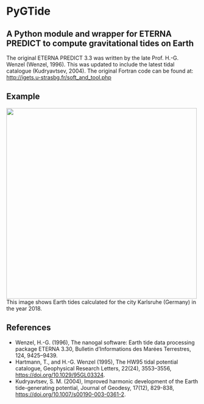 # PyGTide
## A Python module and wrapper for ETERNA PREDICT to compute gravitational tides on Earth

The original ETERNA PREDICT 3.3 was written by the late Prof. H.-G. Wenzel (Wenzel, 1996). This was updated to include the latest tidal catalogue (Kudryavtsev, 2004). The original Fortran code can be found at: http://igets.u-strasbg.fr/soft_and_tool.php

## Example
<img src="https://raw.githubusercontent.com/hydrogeoscience/pygtide/master/earth_tide_example.png" width="500">
This image shows Earth tides calculated for the city Karlsruhe (Germany) in the year 2018.

## References

* Wenzel, H.-G. (1996), The nanogal software: Earth tide data processing package ETERNA 3.30, Bulletin d’Informations des Marées Terrestres, 124, 9425–9439.
* Hartmann, T., and H.-G. Wenzel (1995), The HW95 tidal potential catalogue, Geophysical Research Letters, 22(24), 3553–3556, https://doi.org/10.1029/95GL03324.
* Kudryavtsev, S. M. (2004), Improved harmonic development of the Earth tide-generating potential, Journal of Geodesy, 17(12), 829-838, https://doi.org/10.1007/s00190-003-0361-2.
